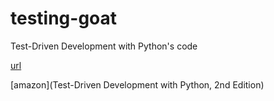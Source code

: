 # testing-goat
Test-Driven Development with Python's code

[url](https://www.safaribooksonline.com/library/view/test-driven-development-with/9781491958698/)

[amazon](Test-Driven Development with Python, 2nd Edition)
